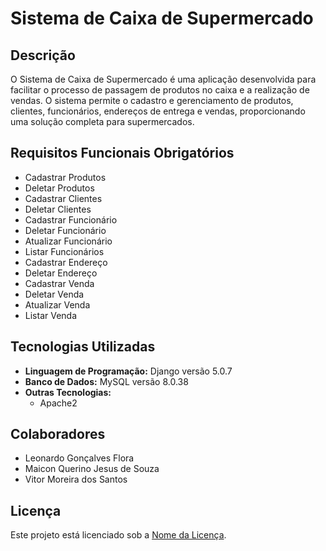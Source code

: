 # Sistema de Caixa de Supermercado

## Descrição
O Sistema de Caixa de Supermercado é uma aplicação desenvolvida para facilitar o processo de passagem de produtos no caixa e a realização de vendas. O sistema permite o cadastro e gerenciamento de produtos, clientes, funcionários, endereços de entrega e vendas, proporcionando uma solução completa para supermercados.

## Requisitos Funcionais Obrigatórios
- Cadastrar Produtos
- Deletar Produtos
- Cadastrar Clientes
- Deletar Clientes
- Cadastrar Funcionário
- Deletar Funcionário
- Atualizar Funcionário
- Listar Funcionários
- Cadastrar Endereço
- Deletar Endereço
- Cadastrar Venda
- Deletar Venda
- Atualizar Venda
- Listar Venda


## Tecnologias Utilizadas
- **Linguagem de Programação:** Django versão 5.0.7
- **Banco de Dados:** MySQL versão 8.0.38
- **Outras Tecnologias:**
  - Apache2
 
## Colaboradores
- Leonardo Gonçalves Flora
- Maicon Querino Jesus de Souza
- Vitor Moreira dos Santos


## Licença
Este projeto está licenciado sob a [Nome da Licença](https://github.com/seu-usuario/sistema-caixa-supermercado/LICENSE).

